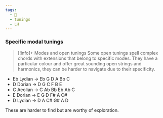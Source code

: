 ```yaml
---
tags:
  - 🌲
  - tunings
  - LH
---
```

### Specific modal tunings
> [!info]+ Modes and open tunings
> Some open tunings spell complex chords with extensions that belong to specific modes. They have a particular colour and offer great sounding open strings and harmonics, they can be harder to navigate due to their specificity. 

- Eb Lydian → Eb G D A Bb C
- D Dorian → D G C F B E
- C Aeolian → C Ab Bb Eb Ab C
- E Dorian → E G D F# A C#
- D Lydian → D A C# G# A D

These are harder to find but are worthy of exploration. 